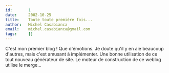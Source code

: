 ```yaml
---
id:       1
date:     2002-10-25
title:    Toute toute première fois...
author:   Michel Casabianca
email:    michel.casabianca@gmail.com
tags:     []
---
```


C'est mon premier blog ! Que d'émotions. Je doute qu'il y en aie beaucoup d'autres, mais c'est amusant à implémenter. Une bonne utilisation de ce tout nouveau générateur de site. Le moteur de construction de ce weblog utilise le merge...

